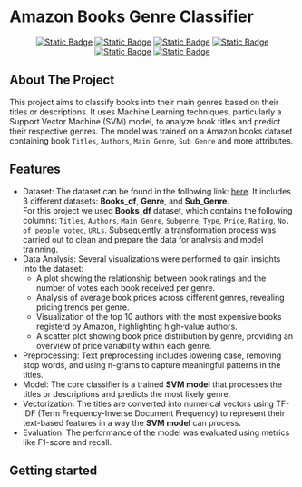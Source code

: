 <a id="readme-top"></a>


# Amazon Books Genre Classifier
<div align="center">
  
  [![Static Badge](https://img.shields.io/badge/v3.12.3-blue?label=Python)](https://www.python.org/)
  [![Static Badge](https://img.shields.io/badge/1.5.2-blue?label=Scikit-learn)](https://scikit-learn.org/stable/)
  [![Static Badge](https://img.shields.io/badge/2.2.3-purple?label=Pandas)](https://pandas.pydata.org/)
  [![Static Badge](https://img.shields.io/badge/3.9.2-%23C6BEEE?label=Matplotlib)](https://matplotlib.org/)
  [![Static Badge](https://img.shields.io/badge/3.9.1-darkblue?label=Nltk)](https://www.nltk.org/)
  [![Static Badge](https://img.shields.io/badge/4.44.1-%23ff7c00?label=Gradio)](https://www.gradio.app/)
</div>

## About The Project
This project aims to classify books into their main genres based on their titles or descriptions. It uses Machine Learning techniques, particularly a Support Vector Machine (SVM) model, to analyze book titles and predict their respective genres. The model was trained on a Amazon books dataset containing book `Titles`, `Authors`, `Main Genre`, `Sub Genre` and more attributes.

## Features
- Dataset: The dataset can be found in the following link: [here](https://www.kaggle.com/datasets/chhavidhankhar11/amazon-books-dataset?resource=download). It includes 3 different datasets: **Books_df**, **Genre**, and **Sub_Genre**.  
  For this project we used **Books_df** dataset, which contains the following columns: `Titles`, `Authors`, `Main Genre`, `Subgenre`, `Type`, `Price`, `Rating`, `No. of people voted`, `URLs`. Subsequently, a transformation process was carried out to clean and prepare the data for analysis and model trainning.
- Data Analysis: Several visualizations were performed to gain insights into the dataset:
  - A plot showing the relationship between book ratings and the number of votes each book received per genre.
  - Analysis of average book prices across different genres, revealing pricing trends per genre.
  - Visualization of the top 10 authors with the most expensive books registerd by Amazon, highlighting high-value authors.
  - A scatter plot showing book price distribution by genre, providing an overview of price variability within each genre.
- Preprocessing: Text preprocessing includes lowering case, removing stop words, and using n-grams to capture meaningful patterns in the titles.
- Model: The core classifier is a trained **SVM model** that processes the titles or descriptions and predicts the most likely genre.
- Vectorization: The titles are converted into numerical vectors using TF-IDF (Term Frequency-Inverse Document Frequency) to represent their text-based features in a way the **SVM model** can process.
- Evaluation: The performance of the model was evaluated using metrics like F1-score and recall.

## Getting started
